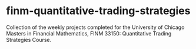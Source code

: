 # finm-quantitative-trading-strategies
Collection of the weekly projects completed for the University of Chicago Masters in Financial Mathematics, FINM 33150: Quantitative Trading Strategies Course.
